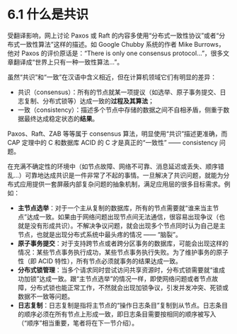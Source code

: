 # 6.1 什么是共识

受翻译影响，网上讨论 Paxos 或 Raft 的内容多使用“分布式一致性协议”或者“分布式一致性算法”这样的描述。如 Google Chubby 系统的作者 Mike Burrows，他对 Paxos 的评价原话是：“There is only one consensus protocol...”，很多文章翻译成“世界上只有一种一致性算法...”。

虽然“共识”和“一致”在汉语中含义相近，但在计算机领域它们有明显的差异：

- 共识（consensus）：所有的节点就某一项提议（如选举、原子事务提交、日志复制、分布式锁等）达成一致的**过程及其算法**；
- 一致（consistency）：描述多个节点中存储的数据之间不自相矛盾，侧重于数据最终达成稳定状态的**结果**。

Paxos、Raft、ZAB 等等属于 consensus 算法，明显使用“共识”描述更准确，而 CAP 定理中的 C 和数据库 ACID 的 C 才是真正的“一致性” —— consistency 问题。

在充满不确定性的环境中（如节点故障、网络不可靠、消息延迟或丢失、顺序错乱...）可靠地达成共识是一件非常了不起的事情。一旦解决了共识问题，就能为分布式应用提供一套屏蔽内部复杂问题的抽象机制，满足应用层的很多目标需求。例如：
- **主节点选举**：对于一个主从复制的数据库，所有的节点需要就“谁来当主节点”达成一致。如果由于网络问题出现节点间无法通信，很容易出现争议（也就是没有形成共识）。不解决争议问题，就会出现多个节点同时认为自己是主节点，也就是出现分布式系统中最头疼的情况 —— “脑裂”。
- **原子事务提交**：对于支持跨节点或者跨分区事务的数据库，可能会出现这样的情况：某些节点事务执行成功，某些节点事务执行失败。为了维护事务的原子性（即 ACID 特性），所有节点必须就事务的结果达成一致。
- **分布式锁管理**：当多个请求同时尝试访问共享资源时，分布式锁需要就“谁成功加锁”达成一致。跟“主节点选举”的情况一样，即使网络问题或者节点故障，分布式锁也能正常工作，不然就会出现加锁争议，引发并发冲突、死锁或数据不一致等问题。
- **日志复制**：日志复制是指将主节点的“操作日志条目”复制到从节点。日志条目的顺序必须在所有节点上形成一致，即日志条目需要按相同的顺序被写入（“顺序”相当重要，笔者将在下一节介绍）。


[^2]: Lamport 在分布式系统理论方面有非常多的成就，比如 Lamport 时钟、拜占庭将军问题、Paxos 算法等等。除了计算机领域之外，其他领域的无数科研工作者也要成天和 Lamport 开发的一套软件打交道，目前科研行业应用最广泛的论文排版系统 —— LaTeX (名字中的 La 就是指 Lamport)